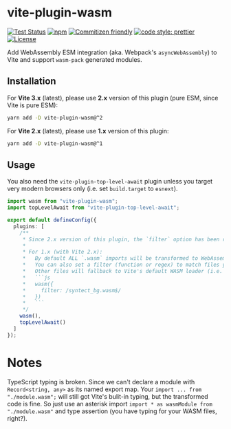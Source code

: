 # vite-plugin-wasm

[![Test Status](https://img.shields.io/github/workflow/status/Menci/vite-plugin-wasm/Test?style=flat-square)](https://github.com/Menci/vite-plugin-wasm/actions?query=workflow%3ATest)
[![npm](https://img.shields.io/npm/v/vite-plugin-wasm?style=flat-square)](https://www.npmjs.com/package/vite-plugin-wasm)
[![Commitizen friendly](https://img.shields.io/badge/commitizen-friendly-brightgreen.svg?style=flat-square)](http://commitizen.github.io/cz-cli/)
[![code style: prettier](https://img.shields.io/badge/code_style-prettier-ff69b4.svg?style=flat-square)](https://github.com/prettier/prettier)
[![License](https://img.shields.io/github/license/Menci/vite-plugin-wasm?style=flat-square)](LICENSE)

Add WebAssembly ESM integration (aka. Webpack's `asyncWebAssembly`) to Vite and support `wasm-pack` generated modules.

## Installation

For **Vite 3.x** (latest), please use **2.x** version of this plugin (pure ESM, since Vite is pure ESM):

```bash
yarn add -D vite-plugin-wasm@^2
```

For **Vite 2.x** (latest), please use **1.x** version of this plugin:

```bash
yarn add -D vite-plugin-wasm@^1
```

## Usage

You also need the `vite-plugin-top-level-await` plugin unless you target very modern browsers only (i.e. set `build.target` to `esnext`).

```typescript
import wasm from "vite-plugin-wasm";
import topLevelAwait from "vite-plugin-top-level-await";

export default defineConfig({
  plugins: [
    /**
     * Since 2.x version of this plugin, the `filter` option has been removed.
     * 
     * For 1.x (with Vite 2.x):
     *   By default ALL `.wasm` imports will be transformed to WebAssembly ES module.
     *   You can also set a filter (function or regex) to match files you want to transform.
     *   Other files will fallback to Vite's default WASM loader (i.e. You need to call `initWasm()` for them). 
     *   ```js
     *   wasm({
     *     filter: /syntect_bg.wasm$/
     *   })
     *   ```
     */
    wasm(),
    topLevelAwait()
  ]
});
```

# Notes

TypeScript typing is broken. Since we can't declare a module with `Record<string, any>` as its named export map. Your `import ... from "./module.wasm";` will still got Vite's bulit-in typing, but the transformed code is fine. So just use an asterisk import `import * as wasmModule from "./module.wasm"` and type assertion (you have typing for your WASM files, right?).
